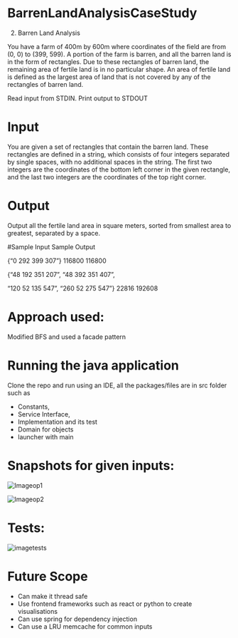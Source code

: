 # BarrenLandAnalysisCaseStudy
2. Barren Land Analysis

You have a farm of 400m by 600m where coordinates of the field are from (0, 0) to (399, 599). A portion of the farm is barren, and all the barren land is in the form of rectangles. Due to these rectangles of barren land, the remaining area of fertile land is in no particular shape. An area of fertile land is defined as the largest area of land that is not covered by any of the rectangles of barren land.

Read input from STDIN. Print output to STDOUT

# Input

You are given a set of rectangles that contain the barren land. These rectangles are defined in a string, which consists of four integers separated by single spaces, with no additional spaces in the string. The first two integers are the coordinates of the bottom left corner in the given rectangle, and the last two integers are the coordinates of the top right corner.

# Output

Output all the fertile land area in square meters, sorted from smallest area to greatest, separated by a space.

#Sample Input Sample Output

{“0 292 399 307”} 116800 116800

{“48 192 351 207”, “48 392 351 407”,

“120 52 135 547”, “260 52 275 547”} 22816 192608

# Approach used: 
Modified BFS and used a facade pattern

# Running the java application
Clone the repo and run using an IDE, all the packages/files are in src folder such as
- Constants, 
- Service Interface, 
- Implementation and its test
- Domain for objects
- launcher with main

# Snapshots for given inputs:
 
![Imageop1](https://user-images.githubusercontent.com/25996527/103688247-89890580-4fb7-11eb-951b-8f05f3b429f0.jpg)

![Imageop2](https://user-images.githubusercontent.com/25996527/103688289-9dcd0280-4fb7-11eb-8283-33837c8b6dad.jpg) 

# Tests:

![imagetests](https://user-images.githubusercontent.com/25996527/103688422-cb19b080-4fb7-11eb-89d0-f33d2118897d.jpg)

# Future Scope
- Can make it thread safe 
- Use frontend frameworks such as react or python to create visualisations 
- Can use spring for dependency injection
- Can use a LRU memcache for common inputs 

